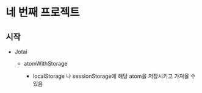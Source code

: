 # 네 번째 프로젝트

## 시작

- Jotai

  - atomWithStorage

    - localStorage 나 sessionStorage에 해당 atom을 저장시키고 가져올 수 있음
